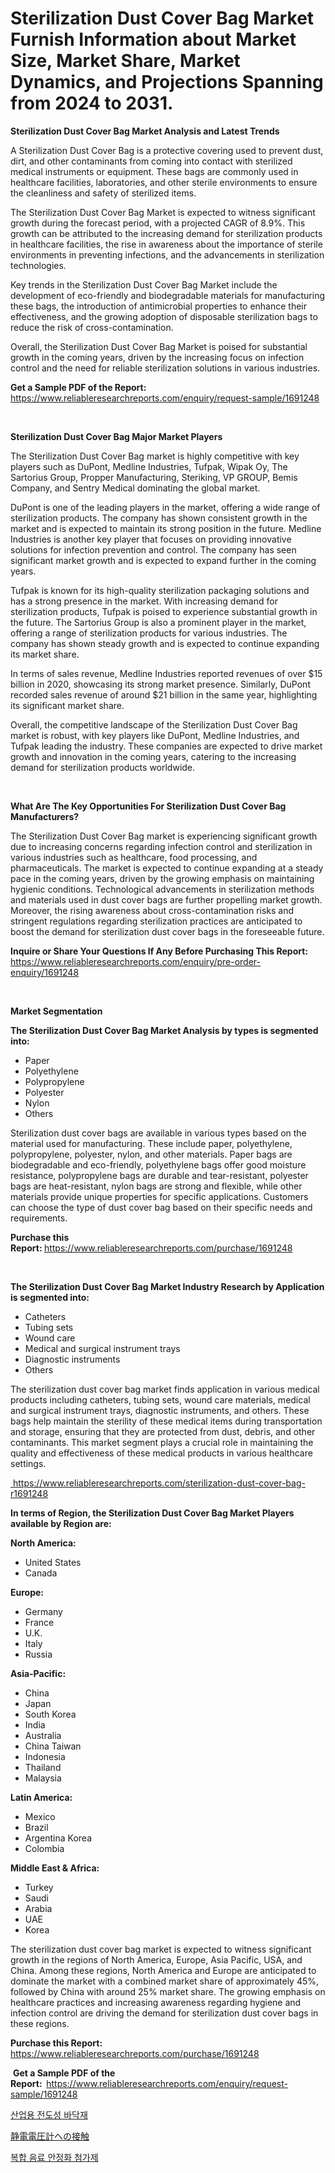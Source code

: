 <p><h1>Sterilization Dust Cover Bag Market Furnish Information about Market Size, Market Share, Market Dynamics, and Projections Spanning from 2024 to 2031.</h1></p><p><strong>Sterilization Dust Cover Bag Market Analysis and Latest Trends</strong></p>
<p><p>A Sterilization Dust Cover Bag is a protective covering used to prevent dust, dirt, and other contaminants from coming into contact with sterilized medical instruments or equipment. These bags are commonly used in healthcare facilities, laboratories, and other sterile environments to ensure the cleanliness and safety of sterilized items.</p><p>The Sterilization Dust Cover Bag Market is expected to witness significant growth during the forecast period, with a projected CAGR of 8.9%. This growth can be attributed to the increasing demand for sterilization products in healthcare facilities, the rise in awareness about the importance of sterile environments in preventing infections, and the advancements in sterilization technologies.</p><p>Key trends in the Sterilization Dust Cover Bag Market include the development of eco-friendly and biodegradable materials for manufacturing these bags, the introduction of antimicrobial properties to enhance their effectiveness, and the growing adoption of disposable sterilization bags to reduce the risk of cross-contamination.</p><p>Overall, the Sterilization Dust Cover Bag Market is poised for substantial growth in the coming years, driven by the increasing focus on infection control and the need for reliable sterilization solutions in various industries.</p></p>
<p><strong>Get a Sample PDF of the Report:&nbsp;</strong> <a href="https://www.reliableresearchreports.com/enquiry/request-sample/1691248">https://www.reliableresearchreports.com/enquiry/request-sample/1691248</a></p>
<p>&nbsp;</p>
<p><strong>Sterilization Dust Cover Bag Major Market Players</strong></p>
<p><p>The Sterilization Dust Cover Bag market is highly competitive with key players such as DuPont, Medline Industries, Tufpak, Wipak Oy, The Sartorius Group, Propper Manufacturing, Steriking, VP GROUP, Bemis Company, and Sentry Medical dominating the global market.</p><p>DuPont is one of the leading players in the market, offering a wide range of sterilization products. The company has shown consistent growth in the market and is expected to maintain its strong position in the future. Medline Industries is another key player that focuses on providing innovative solutions for infection prevention and control. The company has seen significant market growth and is expected to expand further in the coming years.</p><p>Tufpak is known for its high-quality sterilization packaging solutions and has a strong presence in the market. With increasing demand for sterilization products, Tufpak is poised to experience substantial growth in the future. The Sartorius Group is also a prominent player in the market, offering a range of sterilization products for various industries. The company has shown steady growth and is expected to continue expanding its market share.</p><p>In terms of sales revenue, Medline Industries reported revenues of over $15 billion in 2020, showcasing its strong market presence. Similarly, DuPont recorded sales revenue of around $21 billion in the same year, highlighting its significant market share.</p><p>Overall, the competitive landscape of the Sterilization Dust Cover Bag market is robust, with key players like DuPont, Medline Industries, and Tufpak leading the industry. These companies are expected to drive market growth and innovation in the coming years, catering to the increasing demand for sterilization products worldwide.</p></p>
<p>&nbsp;</p>
<p><strong>What Are The Key Opportunities For Sterilization Dust Cover Bag Manufacturers?</strong></p>
<p><p>The Sterilization Dust Cover Bag market is experiencing significant growth due to increasing concerns regarding infection control and sterilization in various industries such as healthcare, food processing, and pharmaceuticals. The market is expected to continue expanding at a steady pace in the coming years, driven by the growing emphasis on maintaining hygienic conditions. Technological advancements in sterilization methods and materials used in dust cover bags are further propelling market growth. Moreover, the rising awareness about cross-contamination risks and stringent regulations regarding sterilization practices are anticipated to boost the demand for sterilization dust cover bags in the foreseeable future.</p></p>
<p><strong>Inquire or Share Your Questions If Any Before Purchasing This Report:</strong> <a href="https://www.reliableresearchreports.com/enquiry/pre-order-enquiry/1691248">https://www.reliableresearchreports.com/enquiry/pre-order-enquiry/1691248</a></p>
<p>&nbsp;</p>
<p><strong>Market Segmentation</strong></p>
<p><strong>The Sterilization Dust Cover Bag Market Analysis by types is segmented into:</strong></p>
<p><ul><li>Paper</li><li>Polyethylene</li><li>Polypropylene</li><li>Polyester</li><li>Nylon</li><li>Others</li></ul></p>
<p><p>Sterilization dust cover bags are available in various types based on the material used for manufacturing. These include paper, polyethylene, polypropylene, polyester, nylon, and other materials. Paper bags are biodegradable and eco-friendly, polyethylene bags offer good moisture resistance, polypropylene bags are durable and tear-resistant, polyester bags are heat-resistant, nylon bags are strong and flexible, while other materials provide unique properties for specific applications. Customers can choose the type of dust cover bag based on their specific needs and requirements.</p></p>
<p><strong>Purchase this Report:&nbsp;</strong><a href="https://www.reliableresearchreports.com/purchase/1691248">https://www.reliableresearchreports.com/purchase/1691248</a></p>
<p>&nbsp;</p>
<p><strong>The Sterilization Dust Cover Bag Market Industry Research by Application is segmented into:</strong></p>
<p><ul><li>Catheters</li><li>Tubing sets</li><li>Wound care</li><li>Medical and surgical instrument trays</li><li>Diagnostic instruments</li><li>Others</li></ul></p>
<p><p>The sterilization dust cover bag market finds application in various medical products including catheters, tubing sets, wound care materials, medical and surgical instrument trays, diagnostic instruments, and others. These bags help maintain the sterility of these medical items during transportation and storage, ensuring that they are protected from dust, debris, and other contaminants. This market segment plays a crucial role in maintaining the quality and effectiveness of these medical products in various healthcare settings.</p></p>
<p><a href="https://www.reliableresearchreports.com/sterilization-dust-cover-bag-r1691248">&nbsp;https://www.reliableresearchreports.com/sterilization-dust-cover-bag-r1691248</a></p>
<p><strong>In terms of Region, the Sterilization Dust Cover Bag Market Players available by Region are:</strong></p>
<p>
    <p> <strong> North America: </strong>
        <ul>
            <li>United States</li>
            <li>Canada</li>
        </ul>
        </p> 
    <p> <strong> Europe: </strong>
        <ul>
            <li>Germany</li>
            <li>France</li>
            <li>U.K.</li>
            <li>Italy</li>
            <li>Russia</li>
        </ul>
        </p> 
    <p> <strong> Asia-Pacific: </strong>
        <ul>
            <li>China</li>
            <li>Japan</li>
            <li>South Korea</li>
            <li>India</li>
            <li>Australia</li>
            <li>China Taiwan</li>
            <li>Indonesia</li>
            <li>Thailand</li>
            <li>Malaysia</li>
        </ul>
        </p> 
    <p> <strong> Latin America: </strong>
        <ul>
            <li>Mexico</li>
            <li>Brazil</li>
            <li>Argentina Korea</li>
            <li>Colombia</li>
        </ul>
        </p> 
    <p> <strong> Middle East & Africa: </strong>
        <ul>
            <li>Turkey</li>
            <li>Saudi</li>
            <li>Arabia</li>
            <li>UAE</li>
            <li>Korea</li>
        </ul>
    </p>
    </p>
<p><p>The sterilization dust cover bag market is expected to witness significant growth in the regions of North America, Europe, Asia Pacific, USA, and China. Among these regions, North America and Europe are anticipated to dominate the market with a combined market share of approximately 45%, followed by China with around 25% market share. The growing emphasis on healthcare practices and increasing awareness regarding hygiene and infection control are driving the demand for sterilization dust cover bags in these regions.</p></p>
<p><strong>Purchase this Report: </strong><a href="https://www.reliableresearchreports.com/purchase/1691248">https://www.reliableresearchreports.com/purchase/1691248</a></p>
<p>&nbsp;<strong>Get a Sample PDF of the Report:&nbsp;&nbsp;</strong><a href="https://www.reliableresearchreports.com/enquiry/request-sample/1691248">https://www.reliableresearchreports.com/enquiry/request-sample/1691248</a></p>
<p><strong></strong></p>
<p><p><a href="https://medium.com/@mathieu.rico66/%EC%82%B0%EC%97%85%EC%9A%A9-%EC%A0%84%EB%8F%84%EC%84%B1-%EB%B0%94%EB%8B%A5-%EC%8B%9C%EC%9E%A5-%EC%A1%B0%EC%82%AC-%EB%B3%B4%EA%B3%A0%EC%84%9C-%EA%B7%B8-%EC%97%AD%EC%82%AC-%EB%B0%8F-%EC%98%88%EC%B8%A1-2024%EB%85%84%EB%B6%80%ED%84%B0-2031%EB%85%84%EA%B9%8C%EC%A7%80-6a45a3124bc4">산업용 전도성 바닥재</a></p><p><a href="https://medium.com/@stefansmith00/%E9%9D%99%E9%9B%BB%E5%BC%8F%E9%9B%BB%E5%9C%A7%E8%A8%88%E5%B8%82%E5%A0%B4%E3%81%B8%E3%81%AE%E9%80%A3%E7%B5%A1-2031%E5%B9%B4%E3%81%BE%E3%81%A7%E3%81%AE%E3%83%88%E3%83%AC%E3%83%B3%E3%83%89-%E4%BA%88%E6%B8%AC-%E7%AB%B6%E4%BA%89%E5%88%86%E6%9E%90-e71ed495367a">静電電圧計への接触</a></p><p><a href="https://medium.com/@ellenwill00/%ED%99%94%ED%95%A9%EC%9D%8C%EB%A3%8C-%EC%95%88%EC%A0%95%EC%A0%9C-%EC%8B%9C%EC%9E%A5-%EA%B2%BD%EC%9F%81-%EB%B6%84%EC%84%9D-%EC%8B%9C%EC%9E%A5-%EB%8F%99%ED%96%A5-%EB%B0%8F-2031%EB%85%84%EA%B9%8C%EC%A7%80%EC%9D%98-%EC%98%88%EC%B8%A1-e4a177ead733">복합 음료 안정화 첨가제</a></p></p>